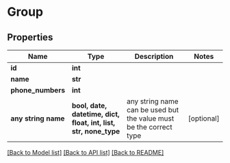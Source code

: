 # Group


## Properties
Name | Type | Description | Notes
------------ | ------------- | ------------- | -------------
**id** | **int** |  | 
**name** | **str** |  | 
**phone_numbers** | **int** |  | 
**any string name** | **bool, date, datetime, dict, float, int, list, str, none_type** | any string name can be used but the value must be the correct type | [optional]

[[Back to Model list]](../../README.md#models) [[Back to API list]](../../README.md#available-methods) [[Back to README]](../../README.md)


